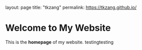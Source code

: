 layout: page
title: "tkzang"
permalink: https://tkzang.github.io/

# Welcome to My Website

This is the **homepage** of my website.
testingtesting
